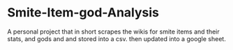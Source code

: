 # Smite-Item-god-Analysis
A personal project that in short scrapes the wikis for smite items and their stats, and gods and and stored into a csv. then updated into a google sheet.
